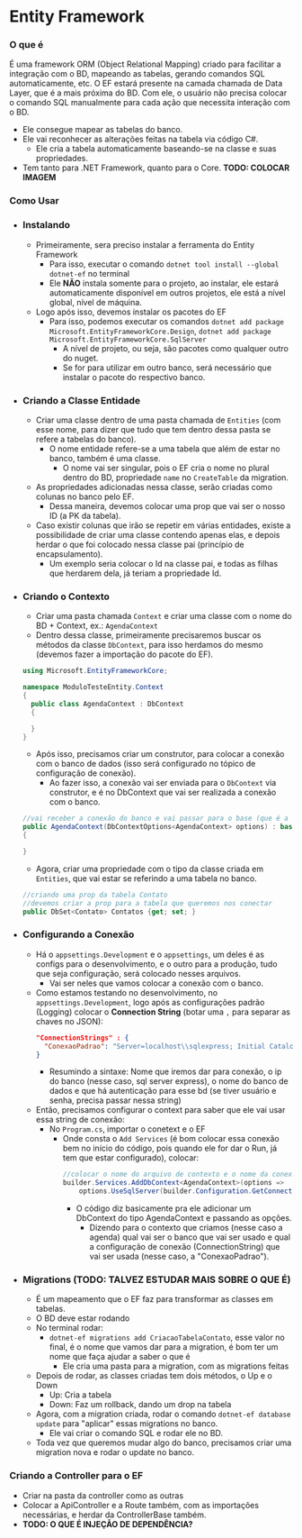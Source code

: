 # Entity Framework

### O que é
É uma framework ORM (Object Relational Mapping) criado para facilitar a integração com o BD, mapeando as tabelas, gerando comandos SQL automaticamente, etc. O EF estará presente na camada chamada de Data Layer, que é a mais próxima do BD. Com ele, o usuário não precisa colocar o comando SQL manualmente para cada ação que necessita interação com o BD.
* Ele consegue mapear as tabelas do banco.
* Ele vai reconhecer as alterações feitas na tabela via código C#.
  * Ele cria a tabela automaticamente baseando-se na classe e suas propriedades.
* Tem tanto para .NET Framework, quanto para o Core.
**TODO: COLOCAR IMAGEM**

### Como Usar

* ### Instalando
  * Primeiramente, sera preciso instalar a ferramenta do Entity Framework
    * Para isso, executar o comando `dotnet tool install --global dotnet-ef` no terminal
    * Ele **NÃO** instala somente para o projeto, ao instalar, ele estará automaticamente disponível em outros projetos, ele está a nível global, nível de máquina.
  * Logo após isso, devemos instalar os pacotes do EF
    * Para isso, podemos executar os comandos `dotnet add package Microsoft.EntityFrameworkCore.Design`, `dotnet add package Microsoft.EntityFrameworkCore.SqlServer`
      * A nível de projeto, ou seja, são pacotes como qualquer outro do nuget.
      * Se for para utilizar em outro banco, será necessário que instalar o pacote do respectivo banco.
  
* ### Criando a Classe Entidade
  * Criar uma classe dentro de uma pasta chamada de `Entities` (com esse nome, para dizer que tudo que tem dentro dessa pasta se refere a tabelas do banco).
    * O nome entidade refere-se a uma tabela que além de estar no banco, também é uma classe.
      * O nome vai ser singular, pois o EF cria o nome no plural dentro do BD, propriedade `name` no `CreateTable` da migration.
  * As propriedades adicionadas nessa classe, serão criadas como colunas no banco pelo EF.
    * Dessa maneira, devemos colocar uma prop que vai ser o nosso ID (a PK da tabela).
  * Caso existir colunas que irão se repetir em várias entidades, existe a possibilidade de criar uma classe contendo apenas elas, e depois herdar o que foi colocado nessa classe pai (princípio de encapsulamento).
    * Um exemplo seria colocar o Id na classe pai, e todas as filhas que herdarem dela, já teriam a propriedade Id.
  
* ### Criando o Contexto
  * Criar uma pasta chamada `Context` e criar uma classe com o nome do BD + Context, ex.: `AgendaContext`
  * Dentro dessa classe, primeiramente precisaremos buscar os métodos da classe `DbContext`, para isso herdamos do mesmo (devemos fazer a importação do pacote do EF).
  ```C#
  using Microsoft.EntityFrameworkCore;

  namespace ModuloTesteEntity.Context
  {
    public class AgendaContext : DbContext
    {

    } 
  }
  ```
  * Após isso, precisamos criar um construtor, para colocar a conexão com o banco de dados (isso será configurado no tópico de configuração de conexão).
    * Ao fazer isso, a conexão vai ser enviada para o `DbContext` via construtor, e é no DbContext que vai ser realizada a conexão com o banco.
  ```C#
  //vai receber a conexão do banco e vai passar para o base (que é a classe pai, a classe que está herdando)
  public AgendaContext(DbContextOptions<AgendaContext> options) : base(options)
  {

  }
  ```
  * Agora, criar uma propriedade com o tipo da classe criada em `Entities`, que vai estar se referindo a uma tabela no banco.
  ```C#
  //criando uma prop da tabela Contato
  //devemos criar a prop para a tabela que queremos nos conectar
  public DbSet<Contato> Contatos {get; set; }
  ```

* ### Configurando a Conexão
  * Há o `appsettings.Development` e o `appsettings`, um deles é as configs para o desenvolvimento, e o outro para a produção, tudo que seja configuração, será colocado nesses arquivos.
    * Vai ser neles que vamos colocar a conexão com o banco.
  * Como estamos testando no desenvolvimento, no `appsettings.Development`, logo após as configurações padrão (Logging) colocar o **Connection String** (botar uma `,` para separar as chaves no JSON):
    ```JSON
    "ConnectionStrings" : {
      "ConexaoPadrao": "Server=localhost\\sqlexpress; Initial Catalog=Agenda; Integrated Security=True"
    }
    ```
    * Resumindo a sintaxe: Nome que iremos dar para conexão, o ip do banco (nesse caso, sql server express), o nome do banco de dados  e que há autenticação para esse bd (se tiver usuário e senha, precisa passar nessa string)
  * Então, precisamos configurar o context para saber que ele vai usar essa string de conexão:
    * No `Program.cs`, importar o conetext e o EF
      * Onde consta o `Add Services` (é bom colocar essa conexão bem no início do código, pois quando ele for dar o Run, já tem que estar configurado), colocar:
          ```C#
          //colocar o nome do arquivo de contexto e o nome da conexão que foi criada no appsettings
          builder.Services.AddDbContext<AgendaContext>(options => 
              options.UseSqlServer(builder.Configuration.GetConnectionString("ConexaoPadrao")));
          ```
          * O código diz basicamente pra ele adicionar um DbContext do tipo AgendaContext e passando as opções.
            * Dizendo para o contexto que criamos (nesse caso a agenda) qual vai ser o banco que vai ser usado e qual a configuração de conexão (ConnectionString) que vai ser usada (nesse caso, a "ConexaoPadrao").

* ### Migrations (**TODO: TALVEZ ESTUDAR MAIS SOBRE O QUE É**)
  * É um mapeamento que o EF faz para transformar as classes em tabelas.
  * O BD deve estar rodando
  * No terminal rodar:
    * `dotnet-ef migrations add CriacaoTabelaContato`, esse valor no final, é o nome que vamos dar para a migration, é bom ter um nome que faça ajudar a saber o que é
      * Ele cria uma pasta para a migration, com as migrations feitas
  * Depois de rodar, as classes criadas tem dois métodos, o Up e o Down
    * Up: Cria a tabela
    * Down: Faz um rollback, dando um drop na tabela
  * Agora, com a migration criada, rodar o comando `dotnet-ef database update` para "aplicar" essas migrations no banco.
    * Ele vai criar o comando SQL e rodar ele no BD.
  * Toda vez que queremos mudar algo do banco, precisamos criar uma migration nova e rodar o update no banco.

### Criando a Controller para o EF
* Criar na pasta da controller como as outras
* Colocar a ApiController e a Route também, com as importações necessárias, e herdar da ControllerBase também.
* **TODO: O QUE É INJEÇÃO DE DEPENDÊNCIA?**